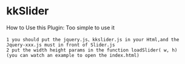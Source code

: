 kkSlider
========
How to Use this Plugin:
	Too simple to use it

	1 you should put the jquery.js、kkslider.js in your Html,and the Jquery-xxx.js must in front of Slider.js
	2 put the width height params in the function loadSlider( w, h)
	(you can watch an example to open the index.html)


